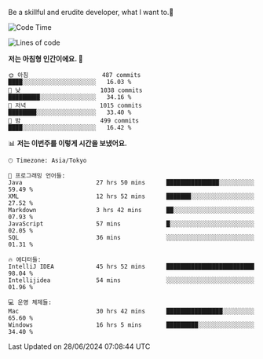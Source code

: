 Be a skillful and erudite developer, what I want to.👶

<!--START_SECTION:waka-->
![Code Time](http://img.shields.io/badge/Code%20Time-964%20hrs%2022%20mins-blue)

![Lines of code](https://img.shields.io/badge/%EC%A0%80%EB%8A%94%20%EC%97%AC%ED%83%9C%EA%B9%8C%EC%A7%80%20-2.5%20million%20%EC%A4%84%EC%9D%98%20%EC%BD%94%EB%93%9C%EB%A5%BC%20%EC%9E%91%EC%84%B1%ED%96%88%EC%96%B4%EC%9A%94.-blue)

**저는 아침형 인간이에요. 🐤** 

```text
🌞 아침                     487 commits         ████░░░░░░░░░░░░░░░░░░░░░   16.03 % 
🌆 낮　                     1038 commits        █████████░░░░░░░░░░░░░░░░   34.16 % 
🌃 저녁                     1015 commits        ████████░░░░░░░░░░░░░░░░░   33.40 % 
🌙 밤　                     499 commits         ████░░░░░░░░░░░░░░░░░░░░░   16.42 % 
```


📊 **저는 이번주를 이렇게 시간을 보냈어요.** 

```text
🕑︎ Timezone: Asia/Tokyo

💬 프로그래밍 언어들: 
Java                     27 hrs 50 mins      ███████████████░░░░░░░░░░   59.49 % 
XML                      12 hrs 52 mins      ███████░░░░░░░░░░░░░░░░░░   27.52 % 
Markdown                 3 hrs 42 mins       ██░░░░░░░░░░░░░░░░░░░░░░░   07.93 % 
JavaScript               57 mins             █░░░░░░░░░░░░░░░░░░░░░░░░   02.05 % 
SQL                      36 mins             ░░░░░░░░░░░░░░░░░░░░░░░░░   01.31 % 

🔥 에디터들: 
IntelliJ IDEA            45 hrs 52 mins      █████████████████████████   98.04 % 
Intellijidea             54 mins             ░░░░░░░░░░░░░░░░░░░░░░░░░   01.96 % 

💻 운영 체제들: 
Mac                      30 hrs 42 mins      ████████████████░░░░░░░░░   65.60 % 
Windows                  16 hrs 5 mins       █████████░░░░░░░░░░░░░░░░   34.40 % 
```


 Last Updated on 28/06/2024 07:08:44 UTC
<!--END_SECTION:waka-->

